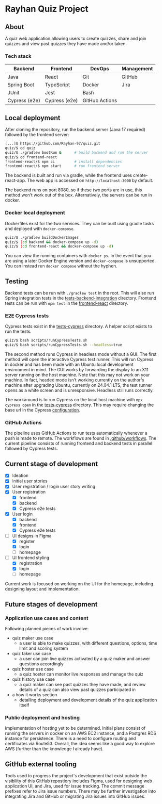 # Rayhan Quiz Project



## About

A quiz web application allowing users to create quizzes, share and join quizzes and view past quizzes they have made and/or taken.

### Tech stack

| **Backend**   	| **Frontend**  	| **DevOps**     	| **Management** 	|
|---------------	|---------------	|----------------	|----------------	|
| Java          	| React         	| Git            	| GitHub         	|
| Spring Boot   	| TypeScript    	| Docker         	| Jira           	|
| JUnit         	| Jest          	| Bash           	|                	|
| Cypress (e2e) 	| Cypress (e2e) 	| GitHub Actions 	|                	|

## Local deployment

After cloning the repository, run the backend server (Java 17 required) followed by the frontend server:

```bash
[...]$ https://github.com/Rayhan-97/quiz.git
quiz/$ cd quiz
quiz/$ ./gradlew bootRun &      # build backend and run the server
quiz/$ cd frontend-react
frontend-react/$ npm ci         # install dependencies
frontend-react/$ npm start      # run frontend server
```

The backend is built and run via gradle, while the frontend uses create-react-app.
The web app is accessed on `http://localhost:3000` by default.

The backend runs on port 8080, so if these two ports are in use, this method won't work out of the box.
Alternatively, the servers can be run in docker.

### Docker local deployment

Dockerfiles exist for the two services. They can be built using gradle tasks and deployed with `docker-compose`.

```bash
quiz/$ ./gradlew buildDockerImages
quiz/$ (cd backend && docker-compose up -d)
quiz/$ (cd frontend-react && docker-compose up -d)
```

You can view the running containers with `docker ps`. In the event that you are using a later Docker Engine version and `docker-compose` is unsupported. You can instead run `docker compose` without the hyphen.

## Testing

Backend tests can be run with `./gradlew test` in the root.
This will also run Spring integration tests in the [tests-backend-integration](./tests-backend-integration/) directory.
Frontend tests can be run with `npm test` in the [frontend-react](./frontend-react/) directory.

### E2E Cypress tests

Cypress tests exist in the [tests-cypress](./tests-cypress/) directory. A helper script exists to run the tests.

```bash
quiz/$ bash scripts/runCypressTests.sh
quiz/$ bash scripts/runCypressTests.sh --headless=true
```

The second method runs Cypress in headless mode without a GUI. The first method will open the interactive Cypress test runner.
This will run Cypress in docker and has been made with an Ubuntu local development environment in mind. The GUI works by forwarding the display to an X11 server running on the host machine. Note that this may not work on your machine. In fact, headed mode isn't working currently on the author's machine after upgrading Ubuntu, currently on 24.04.1 LTS, the test runner opens as a white screen and is unresponsive. Headless still runs correctly.

The workaround is to run Cypress on the local host machine with `npx cypress open` in the [tests-cypress](./tests-cypress/) directory. This may require changing the base url in the Cypress [configuration](./tests-cypress/cypress.json).

### GitHub Actions

The pipeline uses GitHub Actions to run tests automatically whenever a push is made to remote. The workflows are found in [.github/workflows](./.github/workflows/). The current pipeline consists of running frontend and backend tests in parallel followed by Cypress tests.

## Current stage of development

- [x] Ideation
- [x] Initial user stories
- [x] User registration / login user story writing
- [x] User registration
  - [x] frontend
  - [x] backend
  - [x] Cypress e2e tests
- [x] User login
  - [x] backend
  - [x] frontend
  - [x] Cypress e2e tests
- [ ] UI designs in Figma
  - [x] register
  - [x] login
  - [ ] homepage
- [ ] UI frontend styling
  - [x] registration
  - [x] login
  - [ ] homepage

Current work is focused on working on the UI for the homepage, including designing layout and implementation.

## Future stages of development

### Application use cases and content

Following planned pieces of work involve:
- quiz maker use case
    - a user is able to make quizzes, with different questions, options, time limit and scoring system
- quiz taker use case
    - a user can join live quizzes activated by a quiz maker and answer questions accordingly
- quiz hoster use case
    - a quiz hoster can monitor live responses and manage the quiz
- quiz history use case
    - a quiz maker can see past quizzes they have made, and review details of a quiz
    can also view past quizzes participated in
- a how it works section
    - detailing deployment and development details of the quiz application itself

### Public deployment and hosting

Implementation of hosting yet to be determined. Initial plans consist of running the servers in docker on an AWS EC2 instance, and a Postgres RDS instance for persistence. There is a need to configure routing and certificates via Route53. Overall, the idea seems like a good way to explore AWS (further than the knowledge I already have).

## GitHub external tooling

Tools used to progress the project's development that exist outside the visibility of this GitHub repostiory includes Figma, used for designing web application UI, and Jira, used for issue tracking. The commit message prefixes refer to Jira issue numbers. There may be further investigation into integrating Jira and GitHub or migrating Jira issues into GitHub issues.

